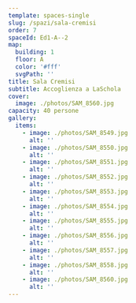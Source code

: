 ```yaml
---
template: spaces-single
slug: /spazi/sala-cremisi
order: 7
spaceId: Ed1-A--2
map: 
  building: 1
  floor: A
  color: '#fff'
  svgPath: ''
title: Sala Cremisi
subtitle: Accoglienza a LaSchola
cover:
  image: ./photos/SAM_8560.jpg
capacity: 40 persone
gallery:
  items:
    - image: ./photos/SAM_8549.jpg
      alt: ''
    - image: ./photos/SAM_8550.jpg
      alt: ''
    - image: ./photos/SAM_8551.jpg
      alt: ''
    - image: ./photos/SAM_8552.jpg
      alt: ''
    - image: ./photos/SAM_8553.jpg
      alt: ''
    - image: ./photos/SAM_8554.jpg
      alt: ''
    - image: ./photos/SAM_8555.jpg
      alt: ''
    - image: ./photos/SAM_8556.jpg
      alt: ''
    - image: ./photos/SAM_8557.jpg
      alt: ''
    - image: ./photos/SAM_8558.jpg
      alt: ''
    - image: ./photos/SAM_8560.jpg
      alt: ''
---
```

